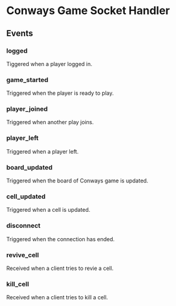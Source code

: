 # Conways Game Socket Handler

## Events

### logged

Tiggered when a player logged in.

### game_started

Triggered when the player is ready to play.

### player_joined

Triggered when another play joins.

### player_left

Triggered when a player left.

### board_updated

Triggered when the board of Conways game is updated.

### cell_updated

Triggered when a cell is updated.

### disconnect

Triggered when the connection has ended.

### revive_cell

Received when a client tries to revie a cell.

### kill_cell

Received when a client tries to kill a cell.

